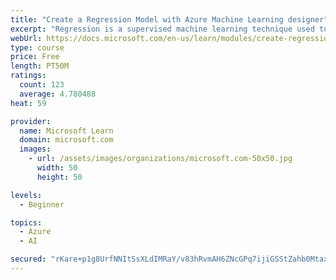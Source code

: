 ```yaml
---
title: "Create a Regression Model with Azure Machine Learning designer"
excerpt: "Regression is a supervised machine learning technique used to predict numeric values. Learn how to create regression models using Azure Machine Learning designer."
webUrl: https://docs.microsoft.com/en-us/learn/modules/create-regression-model-azure-machine-learning-designer/
type: course
price: Free
length: PT50M
ratings:
  count: 123
  average: 4.780488
heat: 59

provider:
  name: Microsoft Learn
  domain: microsoft.com
  images:
    - url: /assets/images/organizations/microsoft.com-50x50.jpg
      width: 50
      height: 50

levels:
  - Beginner

topics:
  - Azure
  - AI

secured: "rKare+p1g8UrfNNItSsXLdIMRaY/v83hRvmAH6ZNcGPq7ijiGSStZahb0Mtax8KZsHSpTCWhN5kShgXZlG+AWPWUfhVvpyL5nxj/dVNmuqqxEU9lYkr2zOVGlodI/T5I53y6ZC4kR4h0N4Isvp7FCpXGki7j4TMgfp+POBo6nUZMvtFEkI+7awf5L2mWUtxLx3m45JaUtS9P3kL8PM8MuMuF68CPLwnvW/4nrywpE7hLigv7qtRqYskgn63qt6jqXIy4hBm2USJQrAW4qhORwPiTqlhs5PDZyX/8XoAtmZhL4rB2lBRu1/BInyCK+VWzv/hoIqqfqt8WvUt0sZLea3Hlqy3gMno6oGxtnm0p7T3FRB2rtdLRqvP+wMzuKFkaWqCUGMSWeoTEnejpRaXIoA==;mzDrGGH4Ps46ADGREqSfFw=="
---
```


